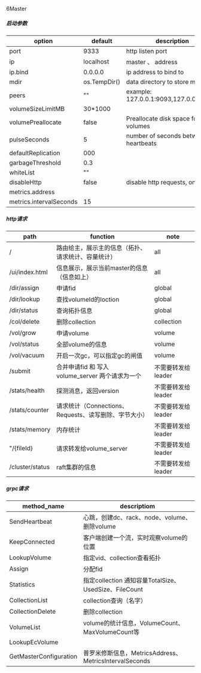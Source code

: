 6Master

##### 启动参数

| option                  | default      | description                            |
| ----------------------- | ------------ | -------------------------------------- |
| port                    | 9333         | http listen port                       |
| ip                      | localhost    | master <ip>、<server> address          |
| ip.bind                 | 0.0.0.0      | ip address to bind to                  |
| mdir                    | os.TempDir() | data directory to store meta data      |
| peers                   | ""           | example: 127.0.0.1:9093,127.0.0.1:9094 |
| volumeSizeLimitMB       | 30*1000      |                                        |
| volumePreallocate       | false        | Preallocate disk space for volumes     |
| pulseSeconds            | 5            | number of seconds between heartbeats   |
| defaultReplication      | 000          |                                        |
| garbageThreshold        | 0.3          |                                        |
| whiteList               | ""           |                                        |
| disableHttp             | false        | disable http requests, only gRPC       |
| metrics.address         |              |                                        |
| metrics.intervalSeconds | 15           |                                        |



##### http请求

| path            | function                                              | note               |
| --------------- | ----------------------------------------------------- | ------------------ |
| /               | 路由给主，展示主的信息（拓扑、请求统计、容量统计）    | all                |
| /ui/index.html  | 信息展示，展示当前master的信息（信息如上）            | all                |
| /dir/assign     | 申请fid                                               | global             |
| /dir/lookup     | 查找volumeId的loction                                 | global             |
| /dir/status     | 查询拓扑信息                                          | global             |
| /col/delete     | 删除collection                                        | collection         |
| /vol/grow       | 申请volume                                            | volume             |
| /vol/status     | 全部volume的信息                                      | volume             |
| /vol/vacuum     | 开启一次gc，可以指定gc的闸值                          | volume             |
| /submit         | 合并申请fid 和 写入volume_server 两个请求为一个       | 不需要转发给leader |
| /stats/health   | 探测消息，返回version                                 | 不需要转发给leader |
| /stats/counter  | 请求统计（Connections、Requests、读写删除、字节大小） | 不需要转发给leader |
| /stats/memory   | 内存统计                                              | 不需要转发给leader |
| "/{fileId}      | 请求转发给volume_server                               | 不需要转发给leader |
| /cluster/status | raft集群的信息                                        | 不需要转发给leader |



##### grpc请求

| method_name            | descriptiom                                            |
| ---------------------- | ------------------------------------------------------ |
| SendHeartbeat          | 心跳，创建dc、rack、node、volume、删除volume           |
| KeepConnected          | 客户端创建一个流，实时观察volume的位置                 |
| LookupVolume           | 指定vid、collection查看拓扑                            |
| Assign                 | 分配fid                                                |
| Statistics             | 指定collection 通知容量TotalSize、UsedSize、FileCount  |
| CollectionList         | collection查询（名字）                                 |
| CollectionDelete       | 删除collection                                         |
| VolumeList             | volume的统计信息，VolumeCount、MaxVolumeCount等        |
| LookupEcVolume         |                                                        |
| GetMasterConfiguration | 普罗米修斯信息，MetricsAddress、MetricsIntervalSeconds |

